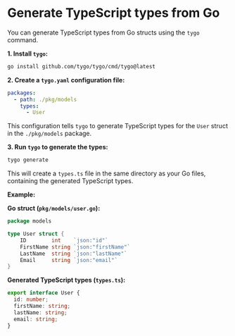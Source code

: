 # Generate TypeScript types from Go

You can generate TypeScript types from Go structs using the `tygo` command.

**1. Install `tygo`:**

```bash
go install github.com/tygo/tygo/cmd/tygo@latest
```

**2. Create a `tygo.yaml` configuration file:**

```yaml:tygo.yaml
packages:
  - path: ./pkg/models
    types:
      - User
```

This configuration tells `tygo` to generate TypeScript types for the `User` struct in the `./pkg/models` package.

**3. Run `tygo` to generate the types:**

```bash
tygo generate
```

This will create a `types.ts` file in the same directory as your Go files, containing the generated TypeScript types.

**Example:**

**Go struct (`pkg/models/user.go`):**

```go:pkg/models/user.go
package models

type User struct {
	ID        int    `json:"id"`
	FirstName string `json:"firstName"`
	LastName  string `json:"lastName"`
	Email     string `json:"email"`
}
```

**Generated TypeScript types (`types.ts`):**

```typescript:types.ts
export interface User {
  id: number;
  firstName: string;
  lastName: string;
  email: string;
}